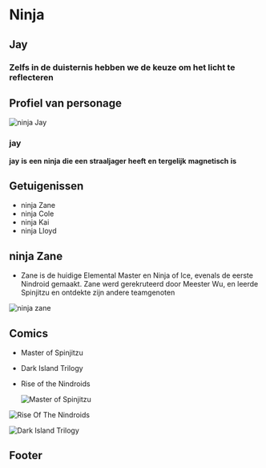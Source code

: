 # Ninja
## Jay
### Zelfs in de duisternis hebben we de keuze om het licht te reflecteren


## Profiel van personage

![ninja Jay](https://wallpaperaccess.com/full/487003.jpg)
### jay
**jay** **is** **een** **ninja** **die** **een** **straaljager** **heeft** **en** **tergelijk** **magnetisch** **is**


## Getuigenissen

- ninja Zane 
- ninja Cole
- ninja Kai
- ninja Lloyd
  
## ninja Zane 
- Zane is de huidige Elemental Master en Ninja of Ice, evenals de eerste Nindroid gemaakt. Zane werd gerekruteerd door Meester Wu, en leerde Spinjitzu en ontdekte zijn andere teamgenoten
  


![ninja zane](https://th.bing.com/th/id/R.6a5fedb08ffc8c56304266e6f1f183e0?rik=4SYAVAkNHcTL2A&riu=http%3a%2f%2fimages.wikia.com%2fninjago%2fimages%2f5%2f51%2fZane_Ninjago.jpg&ehk=LMjSjqyY3gDDGgUDJOR5OFfkaMZcFC2n%2b6tWg607ySQ%3d&risl=&pid=ImgRaw&r=0)

## Comics

- Master of Spinjitzu
- Dark Island Trilogy
- Rise of the Nindroids
  
  ![Master of Spinjitzu](https://is4-ssl.mzstatic.com/image/thumb/Music128/v4/37/4b/52/374b521e-cb79-a7fb-556a-b2e271540cc9/source/1200x630bb.jpg)

![Rise Of The Nindroids](https://th.bing.com/th/id/R.4d402eac3f3d17b3099b11187a9daa3b?rik=lsTj0PTbF%2f5Kmw&riu=http%3a%2f%2fwww.3djuegos.com%2fjuegos%2f10836%2fninjago_nindroids%2ffotos%2fficha%2fninjago_nindroids-2493483.jpg&ehk=TUna7y0UV3l%2bCVDfA%2fpNeKeAw9RWMIUWCt7HT14F43o%3d&risl=&pid=ImgRaw&r=0)

![Dark Island Trilogy](https://th.bing.com/th/id/R.f29b5d252f4a5a931aacabb8172d0c8d?rik=ruMcKC%2fOO7S%2fhA&riu=http%3a%2f%2fbookzone.boyslife.org%2ffiles%2f2016%2f06%2fLG_NinjagoEpicTrilogy1_9780316357029_POB_CV.jpg&ehk=S1dXuIbE4OCws7ybRWmlYAZnSigi%2bji8Ak0yIlmCUc0%3d&risl=&pid=ImgRaw&r=0)

## Footer


